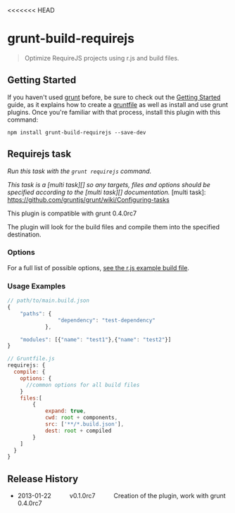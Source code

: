 <<<<<<< HEAD
# grunt-build-requirejs

> Optimize RequireJS projects using r.js and build files.


## Getting Started
If you haven't used [grunt][] before, be sure to check out the [Getting Started][] guide, as it explains how to create a [gruntfile][Getting Started] as well as install and use grunt plugins. Once you're familiar with that process, install this plugin with this command:

```shell
npm install grunt-build-requirejs --save-dev
```

[grunt]: http://gruntjs.com/
[Getting Started]: https://github.com/gruntjs/grunt/blob/devel/docs/getting_started.md


## Requirejs task
_Run this task with the `grunt requirejs` command._

_This task is a [multi task][] so any targets, files and options should be specified according to the [multi task][] documentation._
[multi task]: https://github.com/gruntjs/grunt/wiki/Configuring-tasks


This plugin is compatible with grunt 0.4.0rc7

The plugin will look for the build files and compile them into the specified destination.

### Options

For a full list of possible options, [see the r.js example build file](https://github.com/jrburke/r.js/blob/master/build/example.build.js).
### Usage Examples

```js
// path/to/main.build.json
{
    "paths": {
                "dependency": "test-dependency"
            },

    "modules": [{"name": "test1"},{"name": "test2"}]
}
```

```js
// Gruntfile.js
requirejs: {
  compile: {
    options: {
      //common options for all build files
    }
    files:[
        {
            expand: true,
            cwd: root + components,
            src: ['**/*.build.json'],
            dest: root + compiled
        }
    ]
  }
}
```


## Release History

 * 2013-01-22   v0.1.0rc7   Creation of the plugin, work with grunt 0.4.0rc7
